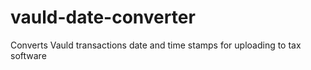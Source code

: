 # vauld-date-converter
Converts Vauld transactions date and time stamps for uploading to tax software
